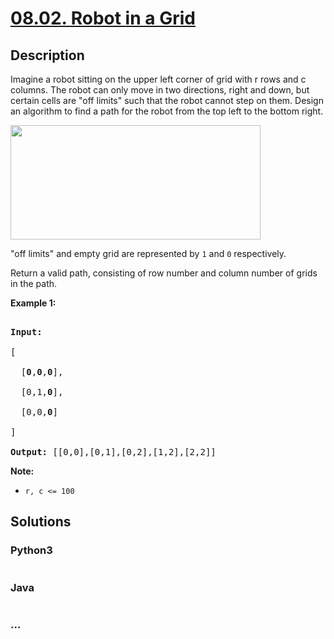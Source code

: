 # [08.02. Robot in a Grid](https://leetcode-cn.com/problems/robot-in-a-grid-lcci)

## Description
<p>Imagine a robot sitting on the upper left corner of grid with r rows and c columns. The robot can only move in two directions, right and down, but certain cells are &quot;off limits&quot; such that the robot cannot step on them. Design an algorithm to find a path for the robot from the top left to the bottom right.</p>



<p><img src="https://assets.leetcode-cn.com/aliyun-lc-upload/uploads/2018/10/22/robot_maze.png" style="height: 183px; width: 400px;" /></p>



<p>&quot;off limits&quot; and empty grid are represented by&nbsp;<code>1</code> and&nbsp;<code>0</code>&nbsp;respectively.</p>



<p>Return a valid path, consisting of row number and column number of grids in the path.</p>



<p><strong>Example&nbsp;1:</strong></p>



<pre>

<strong>Input:

</strong>[

&nbsp; [<strong>0</strong>,<strong>0</strong>,<strong>0</strong>],

&nbsp; [0,1,<strong>0</strong>],

&nbsp; [0,0,<strong>0</strong>]

]

<strong>Output:</strong> [[0,0],[0,1],[0,2],[1,2],[2,2]]</pre>



<p><strong>Note: </strong></p>



<ul>
	<li><code>r,&nbsp;c &lt;= 100</code></li>
</ul>

## Solutions


### Python3

```python

```

### Java

```java

```

### ...
```

```
